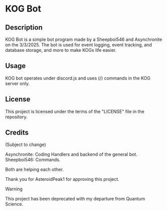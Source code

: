 # KOG Bot 

## Description
KOG Bot is a simple bot program made by a Sheepboi546 and Asynchronite on the 3/3/2025. The bot is used for event logging, event tracking, and database storage, and more to make KOGs life easier.

## Usage
KOG bot operates under discord.js and uses (/) commands in the KOG server only.

## License
This project is licensed under the terms of the "LICENSE" file in the repository.

## Credits

(Subject to change)

Asynchronite: Coding Handlers and backend of the general bot.
Sheepboi546: Commands.

Both are helping each other.

Thank you for AsteroidPeak1 for approving this project.

> [!WARNING]
> This project has been deprecated with my departure from Quantum Science.
